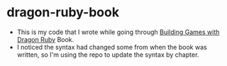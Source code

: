 # dragon-ruby-book

- This is my code that I wrote while going through [Building Games with Dragon
  Ruby](https://book.dragonriders.community/) Book.
- I noticed the syntax had changed some from when the book was written, so I'm
  using the repo to update the syntax by chapter.
